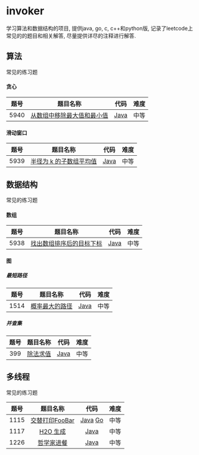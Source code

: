 # **invoker**
学习算法和数据结构的项目, 提供java, go, c, c++和python版, 记录了leetcode上常见的的题目和相关解答, 尽量提供详尽的注释进行解答.

## 算法
常见的练习题

#### 贪心

|题号|                                 题目名称                                   |                   代码                   |难度|
|:--:|:------------------------------------------------------------------------:|:---------------------------------------:|:--:|
|5940|[从数组中移除最大值和最小值](https://leetcode-cn.com/problems/removing-minimum-and-maximum-from-array/)|[Java](https://github.com/Willberg/invoker/blob/master/java/algorithm/greedy/removingminimumandmaximumfromarray/Solution.java)| 中等 |

#### 滑动窗口

|题号|                                 题目名称                                   |                   代码                   |难度|
|:--:|:------------------------------------------------------------------------:|:---------------------------------------:|:--:|
|5939|[半径为 k 的子数组平均值](https://leetcode-cn.com/problems/k-radius-subarray-averages/)|[Java](https://github.com/Willberg/invoker/blob/master/java/algorithm/slidingwindow/kradiussubarrayaverages/Solution.java)| 中等 |

## 数据结构
常见的练习题

#### 数组

|题号|                                 题目名称                                   |                   代码                   |难度|
|:--:|:------------------------------------------------------------------------:|:---------------------------------------:|:--:|
|5938|[找出数组排序后的目标下标](https://leetcode-cn.com/problems/find-target-indices-after-sorting-array/)|[Java](https://github.com/Willberg/invoker/blob/master/java/datastructure/array/dimension/findtargetindicesaftersortingarray/Solution.java)| 中等 |
#### 图
##### 最短路径
  
|题号|                                 题目名称                                   |                   代码                   |难度|
|:--:|:------------------------------------------------------------------------:|:---------------------------------------:|:--:|
|1514|[概率最大的路径](https://leetcode-cn.com/problems/path-with-maximum-probability/)|[Java](https://github.com/Willberg/invoker/blob/master/java/datastructure/graph/dijkstra/PathWithMaximumProbability.java)| 中等 |

##### 并查集
  
|题号|                                 题目名称                                   |                   代码                   |难度|
|:--:|:------------------------------------------------------------------------:|:---------------------------------------:|:--:|
|399|[除法求值](https://leetcode-cn.com/problems/evaluate-division/)|[Java](https://github.com/Willberg/invoker/blob/master/java/datastructure/unionfind/evaluatedivision/Solution.java)| 中等 |

## 多线程
常见的练习题

|题号|                                 题目名称                                   |                   代码                   |难度|
|:--:|:------------------------------------------------------------------------:|:---------------------------------------:|:--:|
|1115|[交替打印FooBar](https://leetcode-cn.com/problems/print-foobar-alternately/)|[Java](https://github.com/Willberg/invoker/tree/master/java/concurrency/printfoobaralternately) [Go](https://github.com/Willberg/invoker/blob/master/go/concurrency/print_zero_even_odd.go)| 中等 |
|1117|[H2O 生成](https://leetcode-cn.com/problems/building-h2o/)|[Java](https://github.com/Willberg/invoker/blob/master/java/concurrency/buildingh2o/H2O.java)| 中等 |
|1226|[哲学家进餐](https://leetcode-cn.com/problems/the-dining-philosophers/)|[Java](https://github.com/Willberg/invoker/blob/master/java/concurrency/thediningphilosophers/DiningPhilosophers.java)| 中等 |